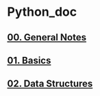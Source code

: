 # Python_doc

## [00. General Notes](00-general-notes.md)

## [01. Basics](01-basics.md)

## [02. Data Structures](02-data-structures.md)
